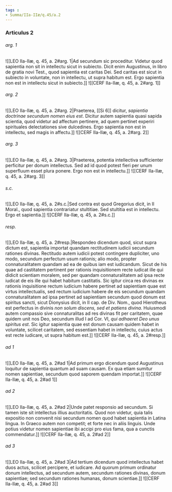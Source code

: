 ```yaml
---
tags : 
- Summa/IIa-IIæ/q.45/a.2
---
```


### Articulus 2

###### arg. 1
![[LEO IIa-IIæ, q. 45, a. 2#arg. 1|Ad secundum sic proceditur. Videtur quod sapientia non sit in intellectu sicut in subiecto. Dicit enim Augustinus, in libro de gratia novi Test., quod sapientia est caritas Dei. Sed caritas est sicut in subiecto in voluntate, non in intellectu, ut supra habitum est. Ergo sapientia non est in intellectu sicut in subiecto.]]
![[CERF IIa-IIæ, q. 45, a. 2#arg. 1]]

###### arg. 2
![[LEO IIa-IIæ, q. 45, a. 2#arg. 2|Praeterea, [[Si 6]] dicitur, *sapientia doctrinae secundum nomen eius est*. Dicitur autem sapientia quasi sapida scientia, quod videtur ad affectum pertinere, ad quem pertinet experiri spirituales delectationes sive dulcedines. Ergo sapientia non est in intellectu, sed magis in affectu.]]
![[CERF IIa-IIæ, q. 45, a. 2#arg. 2]]

###### arg. 3
![[LEO IIa-IIæ, q. 45, a. 2#arg. 3|Praeterea, potentia intellectiva sufficienter perficitur per donum intellectus. Sed ad id quod potest fieri per unum superfluum esset plura ponere. Ergo non est in intellectu.]]
![[CERF IIa-IIæ, q. 45, a. 2#arg. 3]]

###### s.c.
![[LEO IIa-IIæ, q. 45, a. 2#s.c.|Sed contra est quod Gregorius dicit, in II Moral., quod sapientia contrariatur stultitiae. Sed stultitia est in intellectu. Ergo et sapientia.]]
![[CERF IIa-IIæ, q. 45, a. 2#s.c.]]

###### resp.
![[LEO IIa-IIæ, q. 45, a. 2#resp.|Respondeo dicendum quod, sicut supra dictum est, sapientia importat quandam rectitudinem iudicii secundum rationes divinas. Rectitudo autem iudicii potest contingere dupliciter, uno modo, secundum perfectum usum rationis; alio modo, propter connaturalitatem quandam ad ea de quibus iam est iudicandum. Sicut de his quae ad castitatem pertinent per rationis inquisitionem recte iudicat ille qui didicit scientiam moralem, sed per quandam connaturalitatem ad ipsa recte iudicat de eis ille qui habet habitum castitatis. Sic igitur circa res divinas ex rationis inquisitione rectum iudicium habere pertinet ad sapientiam quae est virtus intellectualis, sed rectum iudicium habere de eis secundum quandam connaturalitatem ad ipsa pertinet ad sapientiam secundum quod donum est spiritus sancti, sicut Dionysius dicit, in II cap. de Div. Nom., quod Hierotheus est perfectus in divinis *non solum discens, sed et patiens divina*. Huiusmodi autem compassio sive connaturalitas ad res divinas fit per caritatem, quae quidem unit nos Deo, secundum illud I ad Cor. VI, *qui adhaeret Deo unus spiritus est*. Sic igitur sapientia quae est donum causam quidem habet in voluntate, scilicet caritatem, sed essentiam habet in intellectu, cuius actus est recte iudicare, ut supra habitum est.]]
![[CERF IIa-IIæ, q. 45, a. 2#resp.]]

###### ad 1
![[LEO IIa-IIæ, q. 45, a. 2#ad 1|Ad primum ergo dicendum quod Augustinus loquitur de sapientia quantum ad suam causam. Ex qua etiam sumitur nomen sapientiae, secundum quod saporem quendam importat.]]
![[CERF IIa-IIæ, q. 45, a. 2#ad 1]]

###### ad 2
![[LEO IIa-IIæ, q. 45, a. 2#ad 2|Unde patet responsio ad secundum. Si tamen iste sit intellectus illius auctoritatis. Quod non videtur, quia talis expositio non convenit nisi secundum nomen quod habet sapientia in Latina lingua. In Graeco autem non competit; et forte nec in aliis linguis. Unde potius videtur nomen sapientiae ibi accipi pro eius fama, qua a cunctis commendatur.]]
![[CERF IIa-IIæ, q. 45, a. 2#ad 2]]

###### ad 3
![[LEO IIa-IIæ, q. 45, a. 2#ad 3|Ad tertium dicendum quod intellectus habet duos actus, scilicet percipere, et iudicare. Ad quorum primum ordinatur donum intellectus, ad secundum autem, secundum rationes divinas, donum sapientiae; sed secundum rationes humanas, donum scientiae.]]
![[CERF IIa-IIæ, q. 45, a. 2#ad 3]]

